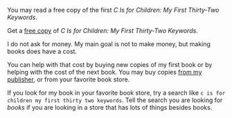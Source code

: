 You may read a free copy of the first _C Is for Children: My First Thirty-Two Keywords_.

Get a [free copy](https://github.com/dmparrishphd/cIsForChildren/blob/master/OriginalBook/cisforchildren2020free.pdf) of _C Is for Children: My First Thirty-Two Keywords_.

I do not ask for money. My main goal is not to make money, but making books does have a cost.

You can help with that cost by buying new copies of my first book or by helping with the cost of the next book. You may buy copies [from my publisher](https://www.iuniverse.com/en/bookstore/bookdetails/436907-C-Is-for-Children), or from your favorite book store.

If you look for my book in your favorite book store, try a search like `c is for children my first thirty two keywords`.
Tell the search you are looking for _books_ if you are looking in a store that has lots of things besides books.
